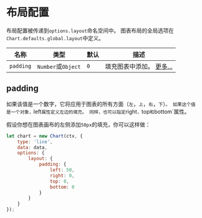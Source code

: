 # 布局配置

布局配置被传递到`options.layout`命名空间中。 图表布局的全局选项在`Chart.defaults.global.layout`中定义。

| 名称| 类型| 默认| 描述
| ----- | ---- | -------- | -----------
| `padding` | `Number`或`Object` | `0` | 填充图表中添加。 [更多...](＃padding)

## padding
如果该值是一个数字，它将应用于图表的所有方面（`左`，`上`，`右`，`下`）`。 如果这个值是一个对象，`left`属性定义左边的填充。 同样，也可以指定`right`，`top`和`bottom`属性。

假设你想在图表画布的左侧添加`50px`的填充，你可以这样做：

```javascript
let chart = new Chart(ctx, {
    type: 'line',
    data: data,
    options: {
        layout: {
            padding: {
                left: 50,
                right: 0,
                top: 0,
                bottom: 0
            }
        }
    }
});
```
